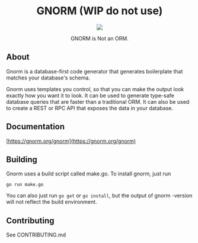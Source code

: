 <h1 align="center">GNORM (WIP do not use)</h1>

<p align="center"><img src="https://user-images.githubusercontent.com/3185864/29083720-a7644ba2-7c37-11e7-8e3f-a9a73b7f83c5.png" /></p>
<p align="center">GNORM is Not an ORM.</p>

## About

Gnorm is a database-first code generator that generates boilerplate that matches
your database's schema.  

Gnorm uses templates you control, so that you can make the output look exactly
how you want it to look.  It can be used to generate type-safe database queries
that are faster than a traditional ORM.  It can also be used to create a REST or
RPC API that exposes the data in your database.

## Documentation

[https://gnorm.org/gnorm](https://gnorm.org/gnorm)

## Building

Gnorm uses a build script called make.go.  To install gnorm, just run 

`go run make.go`

You can also just run `go get` or `go install`, but the output of gnorm -version
will not reflect the build environment.

## Contributing

See CONTRIBUTING.md